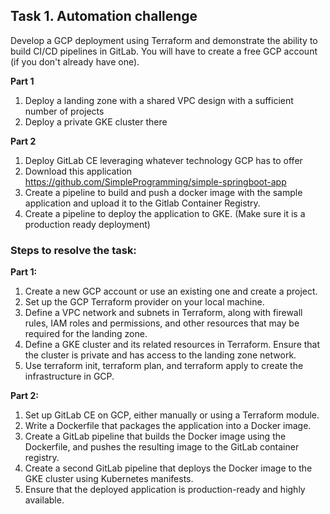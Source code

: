 ## Task 1. Automation challenge

Develop a GCP deployment using Terraform and demonstrate the ability to build CI/CD pipelines in GitLab. You will have to create a free GCP account (if you don't already have one).

**Part 1**
1. Deploy a landing zone with a shared VPC design with a sufficient number of projects
2. Deploy a private GKE cluster there

**Part 2**
1. Deploy GitLab CE leveraging whatever technology GCP has to offer
2. Download this application https://github.com/SimpleProgramming/simple-springboot-app
3. Create a pipeline to build and push a docker image with the sample application and
upload it to the Gitlab Container Registry.
4. Create a pipeline to deploy the application to GKE. (Make sure it is a production
ready deployment)

### Steps to resolve the task:

**Part 1:**

1. Create a new GCP account or use an existing one and create a project.
2. Set up the GCP Terraform provider on your local machine.
3. Define a VPC network and subnets in Terraform, along with firewall rules, IAM roles and permissions, and other resources that may be required for the landing zone.
4. Define a GKE cluster and its related resources in Terraform. Ensure that the cluster is private and has access to the landing zone network.
5. Use terraform init, terraform plan, and terraform apply to create the infrastructure in GCP.

**Part 2:**

1. Set up GitLab CE on GCP, either manually or using a Terraform module.
3. Write a Dockerfile that packages the application into a Docker image.
4. Create a GitLab pipeline that builds the Docker image using the Dockerfile, and pushes the resulting image to the GitLab container registry.
5. Create a second GitLab pipeline that deploys the Docker image to the GKE cluster using Kubernetes manifests.
6. Ensure that the deployed application is production-ready and highly available.
